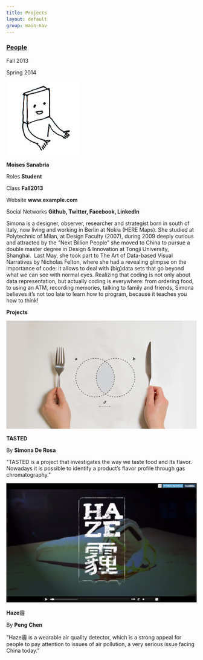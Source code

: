 ```yaml
---
title: Projects
layout: default
group: main-nav
---
```


<section class="current-tab"> 
<div class="centering-wrapper">
<h3><a href="">People</a></h3>
<div class="year-menu">
<p class="underline">Fall 2013</p>
<p>Spring 2014</p>
</div>
</div>
</section>

<section class="content-wrapper"> 
<div class="grid-wrapper">
<article class="profile">
<div class="profile-flex-wrapper">
<div class="profile-image">
<img src="/img/assets/images/people/default.png" />
</div>
<div class="profile-info-flex-wrapper">
<div class="profile-title-info">
<p><b>Moises Sanabria</b></p>
<p>Roles <b><span class="teacher-title">Student</span></b></p>
<p>Class <b><span class="teacher-title">Fall2013</span></b></p>
<p>Website <b><span class="teacher-title">www.example.com</span></b></p>
<p>Social Networks <b><span class="teacher-title">Github, Twitter, Facebook, LinkedIn</span></b></p>
</div>
<div class="profile-info">
<p>Simona is a designer, observer, researcher and strategist born in south of Italy, now living and working in Berlin at Nokia (HERE Maps). She studied at Polytechnic of Milan, at Design Faculty (2007), during 2009 deeply curious and attracted by the “Next Billion People” she moved to China to pursue a double master degree in Design & Innovation at Tongji University, Shanghai.  Last May, she took part to The Art of Data-based Visual Narratives by Nicholas Felton, where she had a revealing glimpse on the importance of code: it allows to deal with (big)data sets that go beyond what we can see with normal eyes. Realizing that coding is not only about data representation, but actually coding is everywhere: from ordering food, to using an ATM, recording memories, talking to family and friends, Simona believes it’s not too late to learn how to program, because it teaches you how to think!</p>
</div>
</div>




</div>

<div class="profile-project-flex-wrapper-full-width">
<div class="profile-project-flex-wrapper-responsive"></div>
<div class="profile-project-flex-wrapper-responsive">
<p class="project-header"><b>Projects</b></p>
<div class="profile-projects-grid-wrapper">
<article class="project">
<div class="project-image">
<img src="/img/assets/images/presentation/tasted.jpg"/>
</div>
<div class="project-title-info">
<p><b> TASTED</b></p>
<p>By <b><span class="student-title">Simona De Rosa</span></b></p>
</div>
<div class="project-info">
<p>"TASTED is a project that investigates the way we taste food and its flavor.   Nowadays it is possible to identify a product’s flavor profile through gas chromatography."</p>
</div>
</article>

<article class="project">
<div class="project-image">
<img src="/img/assets/images/presentation/haze.png"/>
</div>
<div class="project-title-info">
<p><b> Haze</b>霾</p>
<p>By <b><span class="student-title">Peng Chen</span></b></p>	
</div>
<div class="project-info">
<p>"Haze霾 is a wearable air quality detector, which is a strong appeal for people to pay attention to issues of air pollution, a very serious issue facing China today."</p>
</div>
</article>
</div>
</div>
</div>
</article>
</div>
</section>